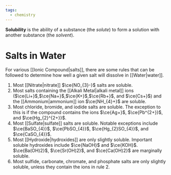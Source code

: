 ```yaml
---
tags:
  - chemistry
---
```

**Solubility** is the ability of a substance (the *solute*) to form a solution with another substance (the *solvent*). 
# Salts in Water
For various [[Ionic Compound|salts]], there are some rules that can be followed to determine how well a given salt will dissolve in [[Water|water]].
1. Most [[Nitrate|nitrate]] $\ce{NO_{3}-}$ salts are soluble.
2. Most salts containing the [[Alkali Metal|alkali metal]] ions ($\ce{Li+}$,$\ce{Na+}$,$\ce{K+}$,$\ce{Rb+}$, and $\ce{Cs+}$) and the [[Ammonium|ammonium]] ion $\ce{NH_{4}+}$ are soluble.
3. Most chloride, bromide, and iodide salts are soluble. The exception to this is if the compound contains the ions $\ce{Ag+}$, $\ce{Pb^{2+}}$, and $\ce{Hg_{2}^{2+}}$.
4. Most [[Sulfate|sulfate]] salts are soluble. Notable exceptions include $\ce{BaSO_{4}}$, $\ce{PbSO_{4}}$, $\ce{Hg_{2}SO_{4}}$, and $\ce{CaSO_{4}}$.
5. Most [[Hydroxide|hydroxides]] are only slightly soluble. Important soluble hydroxides include $\ce{NaOH}$ and $\ce{KOH}$. $\ce{Ba(OH)2}$, $\ce{Sr(OH)2}$, and $\ce{Ca(OH)2}$ are marginally soluble.
6. Most sulfide, carbonate, chromate, and phosphate salts are only slightly soluble, unless they contain the ions in rule 2.